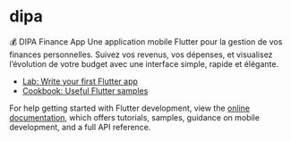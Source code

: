 # dipa
💰 DIPA Finance App
Une application mobile Flutter pour la gestion de vos finances personnelles. Suivez vos revenus, vos dépenses, et visualisez l’évolution de votre budget avec une interface simple, rapide et élégante.

- [Lab: Write your first Flutter app](https://docs.flutter.dev/get-started/codelab)
- [Cookbook: Useful Flutter samples](https://docs.flutter.dev/cookbook)

For help getting started with Flutter development, view the
[online documentation](https://docs.flutter.dev/), which offers tutorials,
samples, guidance on mobile development, and a full API reference.
